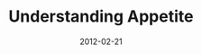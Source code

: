---
layout: media
category: media
series: "A Place at the Table"
title: "Understanding Appetite"
date: 2012-02-21
description: "Brian Tome talks about what motivates our appetites."
video: "https://s3.amazonaws.com/crossroadsvideomessages/placeatthetable_02.mp4"
video-poster: "https://www.crossroads.net/uploadedfiles/placeatthetable_02_still.jpg"
---